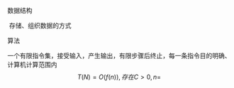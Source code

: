 数据结构

​		存储、组织数据的方式

算法 

​		一个有限指令集，接受输入，产生输出，有限步骤后终止，每一条指令目的明确、计算机计算范围内
$$
T(N)=O(f(n)),存在C>0,n=
$$
